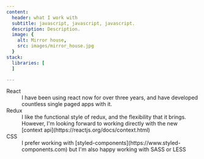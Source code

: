 ```yaml
---
content:
  header: what I work with
  subtitle: javascript, javascript, javascript.
  description: Description.
  image: {
    alt: Mirror house,
    src: images/mirror_house.jpg
  }
stack:
  libraries: [
  ]

---
```


<dl>
  <dt>React</dt>
  <dd>I have been using react now for over three years, and have developed countless single paged apps with it.</dd>
  <dt>Redux</dt>
  <dd>I like the functional style of redux, and the flexibility that it brings. However, I'm looking forward to working directly with the new [context api](https://reactjs.org/docs/context.html)</dd>
  <dt>CSS</dt>
  <dd>I prefer working with [styled-components](https://www.styled-components.com) but I'm also happy working with SASS or LESS</dd>
</dl>
